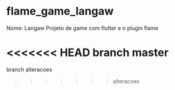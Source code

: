 # flame_game_langaw

Nome: Langaw
Projeto de game com flutter e o plugin flame


<<<<<<< HEAD
branch master
=======
branch alteracoes
>>>>>>> alteracoes
